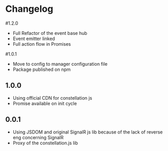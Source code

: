 # Changelog

#1.2.0
* Full Refactor of the event base hub
* Event emitter linked
* Full action flow in Promises

#1.0.1
* Move to config to manager configuration file
* Package published on npm

## 1.0.0
* Using official CDN for constellation js
* Promise available on init cycle

## 0.0.1

* Using JSDOM and original SignalR js lib because of the lack of reverse eng concerning SignalR
* Proxy of the constellation.js lib
